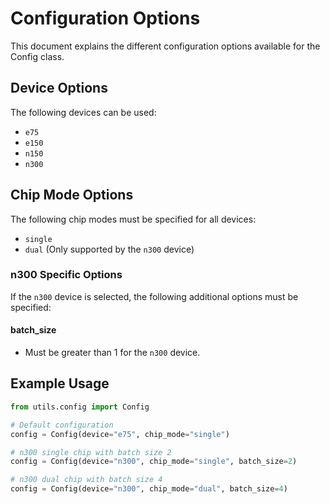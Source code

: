 # Configuration Options

This document explains the different configuration options available for the Config class.

## Device Options

The following devices can be used:

- `e75`
- `e150`
- `n150`
- `n300`

## Chip Mode Options

The following chip modes must be specified for all devices:

- `single`
- `dual` (Only supported by the `n300` device)

### n300 Specific Options

If the `n300` device is selected, the following additional options must be specified:

#### batch_size

- Must be greater than 1 for the `n300` device.

## Example Usage

```python
from utils.config import Config

# Default configuration
config = Config(device="e75", chip_mode="single")

# n300 single chip with batch size 2
config = Config(device="n300", chip_mode="single", batch_size=2)

# n300 dual chip with batch size 4
config = Config(device="n300", chip_mode="dual", batch_size=4)
